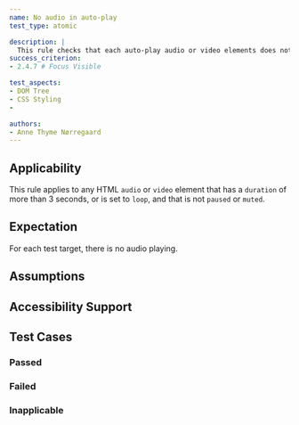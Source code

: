 ```yaml
---
name: No audio in auto-play
test_type: atomic

description: |
  This rule checks that each auto-play audio or video elements does not have any audio.
success_criterion: 
- 2.4.7 # Focus Visible

test_aspects:
- DOM Tree
- CSS Styling
- 

authors:
- Anne Thyme Nørregaard
---
```


## Applicability

This rule applies to any HTML `audio` or `video` element that has a `duration` of more than 3 seconds, or is set to `loop`, and that is not `paused` or `muted`. 

## Expectation

For each test target, there is no audio playing.
 
## Assumptions

## Accessibility Support

## Test Cases

### Passed

### Failed

### Inapplicable
